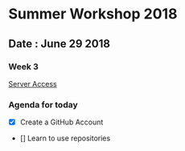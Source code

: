 # Summer Workshop 2018
## Date : June 29 2018
### Week 3

[Server Access](https://204.48.29.128)
### Agenda for today
- [x] Create a GitHub Account
- [] Learn to use repositories

